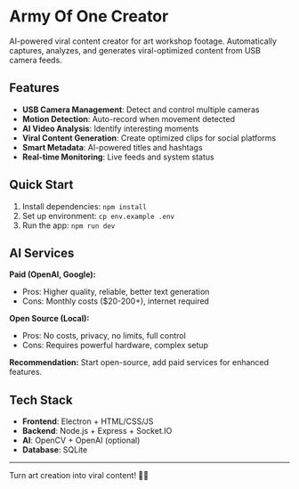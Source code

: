 # Army Of One Creator

AI-powered viral content creator for art workshop footage. Automatically captures, analyzes, and generates viral-optimized content from USB camera feeds.

## Features

- **USB Camera Management**: Detect and control multiple cameras
- **Motion Detection**: Auto-record when movement detected
- **AI Video Analysis**: Identify interesting moments
- **Viral Content Generation**: Create optimized clips for social platforms
- **Smart Metadata**: AI-powered titles and hashtags
- **Real-time Monitoring**: Live feeds and system status

## Quick Start

1. Install dependencies: `npm install`
2. Set up environment: `cp env.example .env`
3. Run the app: `npm run dev`

## AI Services

**Paid (OpenAI, Google):**
- Pros: Higher quality, reliable, better text generation
- Cons: Monthly costs ($20-200+), internet required

**Open Source (Local):**
- Pros: No costs, privacy, no limits, full control
- Cons: Requires powerful hardware, complex setup

**Recommendation:** Start open-source, add paid services for enhanced features.

## Tech Stack

- **Frontend**: Electron + HTML/CSS/JS
- **Backend**: Node.js + Express + Socket.IO
- **AI**: OpenCV + OpenAI (optional)
- **Database**: SQLite

---

Turn art creation into viral content! 🎨🚀
